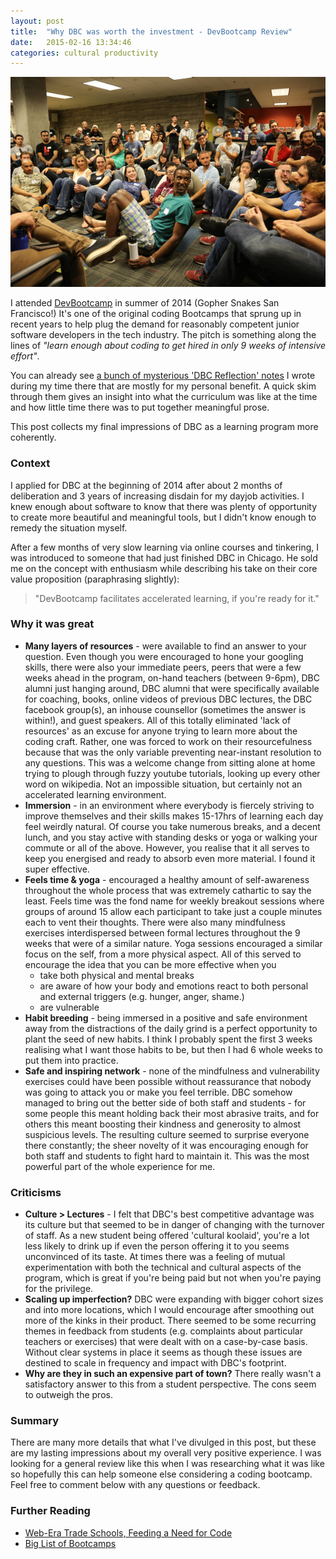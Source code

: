 ```yaml
---
layout: post
title:  "Why DBC was worth the investment - DevBootcamp Review"
date:   2015-02-16 13:34:46
categories: cultural productivity
---
```


![DBC in SF - that's me in green](/public/images/dbc1.jpg "DBC in SF - that's me in green")

I attended [DevBootcamp](http://devbootcamp.com/) in summer of 2014 (Gopher Snakes San Francisco!) It's one of the original coding Bootcamps that sprung up in recent years to help plug the demand for reasonably competent junior software developers in the tech industry. The pitch is something along the lines of *"learn enough about coding to get hired in only 9 weeks of intensive effort"*.

You can already see [a bunch of mysterious 'DBC Reflection' notes](/) I wrote during my time there that are mostly for my personal benefit. A quick skim through them gives an insight into what the curriculum was like at the time and how little time there was to put together meaningful prose.

This post collects my final impressions of DBC as a learning program more coherently.

### Context
I applied for DBC at the beginning of 2014 after about 2 months of deliberation and 3 years of increasing disdain for my dayjob activities. I knew enough about software to know that there was plenty of opportunity to create more beautiful and meaningful tools, but I didn't know enough to remedy the situation myself.

After a few months of very slow learning via online courses and tinkering, I was introduced to someone that had just finished DBC in Chicago. He sold me on the concept with enthusiasm while describing his take on their core value proposition (paraphrasing slightly):

>"DevBootcamp facilitates accelerated learning, if you're ready for it."

### Why it was great

* **Many layers of resources** - were available to find an answer to your question. Even though you were encouraged to hone your googling skills, there were also your immediate peers, peers that were a few weeks ahead in the program, on-hand teachers (between 9-6pm), DBC alumni just hanging around, DBC alumni that were specifically available for coaching, books, online videos of previous DBC lectures, the DBC facebook group(s), an inhouse counsellor (sometimes the answer is within!), and guest speakers. All of this totally eliminated 'lack of resources' as an excuse for anyone trying to learn more about the coding craft. Rather, one was forced to work on their resourcefulness because that was the only variable preventing near-instant resolution to any questions.
This was a welcome change from sitting alone at home trying to plough through fuzzy youtube tutorials, looking up every other word on wikipedia. Not an impossible situation, but certainly not an accelerated learning environment.
* **Immersion** - in an environment where everybody is fiercely striving to improve themselves and their skills makes 15-17hrs of learning each day feel weirdly natural. Of course you take numerous breaks, and a decent lunch, and you stay active with standing desks or yoga or walking your commute or all of the above. However, you realise that it all serves to keep you energised and ready to absorb even more material. I found it super effective.
* **Feels time & yoga** - encouraged a healthy amount of self-awareness throughout the whole process that was extremely cathartic to say the least. Feels time was the fond name for weekly breakout sessions where groups of around 15 allow each participant to take just a couple minutes each to vent their thoughts. There were also many mindfulness exercises interdispersed between formal lectures throughout the 9 weeks that were of a similar nature. Yoga sessions encouraged a similar focus on the self, from a more physical aspect.
All of this served to encourage the idea that you can be more effective when you
    * take both physical and mental breaks
    * are aware of how your body and emotions react to both personal and external triggers (e.g. hunger, anger, shame.)
    * are vulnerable
* **Habit breeding** - being immersed in a positive and safe environment away from the distractions of the daily grind is a perfect opportunity to plant the seed of new habits. I think I probably spent the first 3 weeks realising what I want those habits to be, but then I had 6 whole weeks to put them into practice.
* **Safe and inspiring network** - none of the mindfulness and vulnerability exercises could have been possible without reassurance that nobody was going to attack you or make you feel terrible. DBC somehow managed to bring out the better side of both staff and students - for some people this meant holding back their most abrasive traits, and for others this meant boosting their kindness and generosity to almost suspicious levels. The resulting culture seemed to surprise everyone there constantly; the sheer novelty of it was encouraging enough for both staff and students to fight hard to maintain it. This was the most powerful part of the whole experience for me.

### Criticisms
* **Culture > Lectures** - I felt that DBC's best competitive advantage was its culture but that seemed to be in danger of changing with the turnover of staff. As a new student being offered 'cultural koolaid', you're a lot less likely to drink up if even the person offering it to you seems unconvinced of its taste. At times there was a feeling of mutual experimentation with both the technical and cultural aspects of the program, which is great if you're being paid but not when you're paying for the privilege.
* **Scaling up imperfection?** DBC were expanding with bigger cohort sizes and into more locations, which I would encourage after smoothing out more of the kinks in their product. There seemed to be some recurring themes in feedback from students (e.g. complaints about particular teachers or exercises) that were dealt with on a case-by-case basis. Without clear systems in place it seems as though these issues are destined to scale in frequency and impact with DBC's footprint.
* **Why are they in such an expensive part of town?** There really wasn't a satisfactory answer to this from a student perspective. The cons seem to outweigh the pros.

### Summary
There are many more details that what I've divulged in this post, but these are my lasting impressions about my overall very positive experience. I was looking for a general review like this when I was researching what it was like so hopefully this can help someone else considering a coding bootcamp.
Feel free to comment below with any questions or feedback.

### Further Reading
* [Web-Era Trade Schools, Feeding a Need for Code](http://www.nytimes.com/2014/10/14/us/web-era-trade-schools-feeding-a-need-for-code.html?_r=0)
* [Big List of Bootcamps](http://www.skilledup.com/articles/the-ultimate-guide-to-coding-bootcamps-the-exhaustive-list/)

